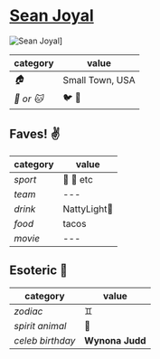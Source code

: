 # [Sean Joyal](https://github.com/sjoyal)

![Sean Joyal](https://avatars3.githubusercontent.com/u/11789708?v=3&s=460)]

| category | value |
|-----------|-------|
| _:house:_ | Small Town, USA |
| _:dog: or :cat:_ | :bird: :snake: |

## Faves! :v:

| category | value |
|----------|--------|
| _sport_  | :football: :basketball: etc |
| _team_   | --- |
| _drink_  | NattyLight:beer: |
| _food_   | tacos |
| _movie_  | --- |

## Esoteric :crystal_ball:

| category | value |
|----------|-------|
| _zodiac_ | :gemini: |
| _spirit animal_ | :crocodile: |
| _celeb birthday_ | **Wynona Judd** |
